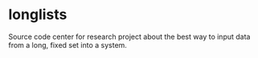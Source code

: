 longlists
=========

Source code center for research project about the best way to input data from a long, fixed set into a system.